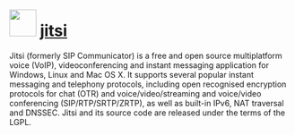 ﻿# <img src="https://cdn.rawgit.com/chocolatey/chocolatey-coreteampackages/edba4a5849ff756e767cba86641bea97ff5721fe/icons/jitsi.svg" width="48" height="48"/> [jitsi](https://chocolatey.org/packages/jitsi)


Jitsi (formerly SIP Communicator) is a free and open source multiplatform voice (VoIP), videoconferencing and instant messaging application for Windows, Linux and Mac OS X. It supports several popular instant messaging and telephony protocols, including open recognised encryption protocols for chat (OTR) and voice/video/streaming and voice/video conferencing (SIP/RTP/SRTP/ZRTP), as well as built-in IPv6, NAT traversal and DNSSEC. Jitsi and its source code are released under the terms of the LGPL.

